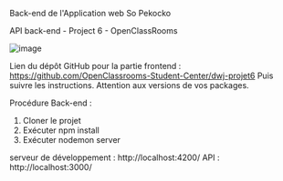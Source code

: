 Back-end de l'Application web So Pekocko

API back-end - Project 6 - OpenClassRooms

![image](https://user-images.githubusercontent.com/78140833/121019051-5e415700-c79f-11eb-91c3-161e621d4f4e.png)

Lien du dépôt GitHub pour la partie frontend : https://github.com/OpenClassrooms-Student-Center/dwj-projet6
Puis suivre les instructions. Attention aux versions de vos packages.

Procédure Back-end :
  1. Cloner le projet
  2. Exécuter npm install
  3. Exécuter nodemon server 

serveur de développement : http://localhost:4200/
API : http://localhost:3000/
